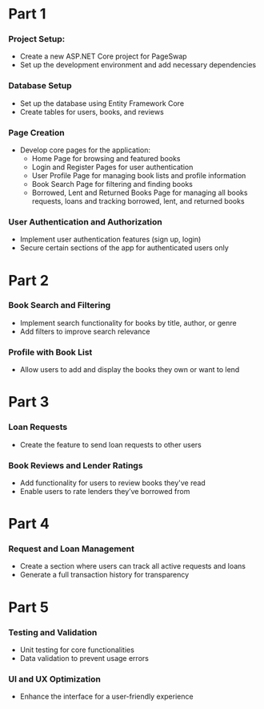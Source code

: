 # Part 1  
### Project Setup:  
- Create a new ASP.NET Core project for PageSwap  
- Set up the development environment and add necessary dependencies  
### Database Setup  
- Set up the database using Entity Framework Core  
- Create tables for users, books, and reviews  
### Page Creation  
- Develop core pages for the application:  
    - Home Page for browsing and featured books  
    - Login and Register Pages for user authentication  
    - User Profile Page for managing book lists and profile information  
    - Book Search Page for filtering and finding books  
    - Borrowed, Lent and Returned Books Page for managing all books requests, loans and tracking borrowed, lent, and returned books  
### User Authentication and Authorization  
- Implement user authentication features (sign up, login)  
- Secure certain sections of the app for authenticated users only  
  
# Part 2  
### Book Search and Filtering  
- Implement search functionality for books by title, author, or genre  
- Add filters to improve search relevance  
### Profile with Book List  
- Allow users to add and display the books they own or want to lend  
  
# Part 3  
### Loan Requests  
- Create the feature to send loan requests to other users  
### Book Reviews and Lender Ratings  
- Add functionality for users to review books they've read  
- Enable users to rate lenders they’ve borrowed from  
  
# Part 4  
### Request and Loan Management  
- Create a section where users can track all active requests and loans  
- Generate a full transaction history for transparency  
  
# Part 5  
###  Testing and Validation  
- Unit testing for core functionalities  
- Data validation to prevent usage errors  
###  UI and UX Optimization  
- Enhance the interface for a user-friendly experience  
